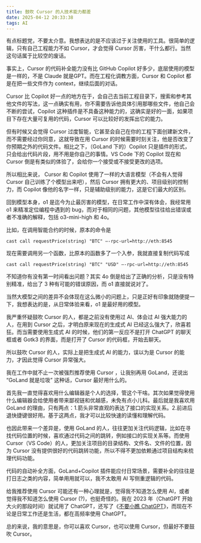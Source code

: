 ```yaml
---
title: 鼓吹 Cursor 的人技术能力都差
date: 2025-04-12 20:33:38
tags: AI
---
```


有点标题党，不要太介意。我想表达的是不应该过于关注使用的工具。很简单的逻辑，只有自己工程能力不如 Cursor，才会觉得 Cursor 厉害，干什么都行。当然这句话属于比较空的废话。

事实上，Cursor 的代码补全能力没有比 GitHub Copilot 好多少，底层使用的模型是一样的，不是 Claude 就是GPT。而在工程化调教方面，Cursor 和 Copilot 都是在把一些文件作为 context，继续后面的对话。

Cursor 比 Copilot 好一点的地方在于，会自己去当前工程目录下，搜索和参考其他文件的写法，这一点确实有用，你不需要告诉他具体引用那哪些文件，他自己会不断的尝试，Copilot 这种插件是不具备这种能力的，这确实是好的一面，如果项目下存在大量可复用的代码，Cursor 可以比较好的发挥出它的能力。

但有时候又会觉得 Cursor 过度智能，它甚至会自己在你的工程下面创建新文件，而不需要经过你同意，这就导致在用 Cursor 的时候需要时刻关注，他是否改变了你预期之外的代码文件。相比之下，（GoLand 下的）Copilot 只是插件的形式，只会给出代码片段，用不用是你自己的事情。VS Code 下的 Copilot 现在和 Cursor 倒是有类似的体验了，会给你一个接受或不接受更改的选项。

所以相比来说， Cursor 和 Copilot 使用了一样的大语言模型（不会有人觉得 Cursor 自己训练了个模型出来吧），然后 Cursor 拥有更大的、项目级别的控制力，而 Copilot 像他的名字一样，只是辅助级别的能力，这是它们最大的区别。

回到模型本身，o1 是迄今为止最厉害的模型，在日常工作中深有体会，我经常用 o1 来精准定位编程中遇到的 bug，而对于相同的问题，其他模型往往给出错误或者不准确的解释，包括 o3-mini-high 和 4o。

比如，在调用智能合约的时候，原本的命令是

```
cast call requestPrice(string) "BTC" —-rpc-url=http://eth:8545
```

现在需要调用另一个函数，比原本的函数多了一个入参，我就直接复制代码写成

```
cast call requestPrice(string) "BTC" "USD" —-rpc-url=http://eth:8545
```

不知道你有没有第一时间看出问题？其实 4o 倒是给出了正确的分析，只是没有特别精准，给出了 3 种有可能的错误原因，而 o1 直接就说对了。

当然大模型之间的差异不会体现在这么微小的问题上，只是正好有印象就随便提一下，我想表达的是，从日常体验来看，o1 是最好用的模型。

我严重怀疑鼓吹 Cursor 的人，都是之前没有使用过 AI、体会过 AI 强大能力的人，在用到 Cursor 之后，才明白原来现在的生成式 AI 已经这么强大了，欣喜若狂。而当需要使用生成式 AI 的时候，他们的第一反应不是打开 ChatGPT 的聊天框或者 Gotk3 的界面，而是打开了 Cursor 的代码框，开始去聊天。

所以鼓吹 Cursor 的人，实际上是把生成式 AI 的能力，误以为是 Cursor 的能力，才因此觉得 Cursor 异常强大。

我在工作中就不止一次被强烈推荐使用 Cursor ，让我别再用 GoLand，还说出 “GoLand 就是垃圾” 这种话，Cursor 最好用什么的。

首先我一直觉得喜欢用什么编辑器是个人的选择，管这个干啥。其次如果觉得使用什么编辑器会给使用者带来鄙视链和优越感，未免有点小儿科。最后就是我喜欢用 GoLand 的理由，只有两点：1.箭头非常直观的表达了接口的实现关系。2.前进后退快捷键很好用。基于这两点，我才可以比较快速的读懂和理解代码。

也因此带来一个差异是，使用 GoLand 的人，往往更加关注代码逻辑，比如在寻找代码位置的时候，喜欢通过代码之间的跳转，例如接口的实现关系等。而使用 Cursor（VS Code）的人，更加关注项目的目录结构、文件名、文件的位置，因为 Cursor 没有提供很好的代码跳转功能，所以不得不更加依赖通过项目结构来梳理代码功能。

代码的自动补全方面，GoLand+Copilot 插件能应付日常场景，需要补全的往往是打日志之类的内容，简单用用就可以，我不太敢用 AI 写侧重逻辑的代码。

给我推荐使用 Cursor 可能还有一种心理就是，觉得我不知道怎么使用 AI，或者觉得我不知道怎么使用 Cursor (?)，也挺奇怪的。我在 2023 年（ChatGPT 开始大火的那段时间）就试用了 ChatGPT，还写了《[不要小瞧 ChatGPT](/2023/03/30/不要小瞧-ChatGPT/)》，而现在不论是日常工作还是生活，都在高频率使用 ChatGPT。

总的来说，我的意思是，你可以喜欢 Cursor，也可以使用 Cursor，但最好不要鼓吹 Cursor。

